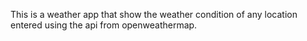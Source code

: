 This is a weather app that show the weather condition of any location entered using the api from openweathermap.

